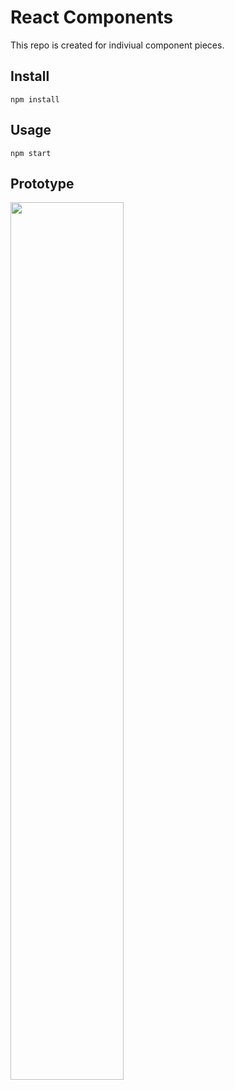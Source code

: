 # React Components
This repo is created for indiviual component pieces.


Install
---

`npm install`


Usage
---

`npm start`

Prototype
---
<img src="slack.png" width="60%" height="60%" />